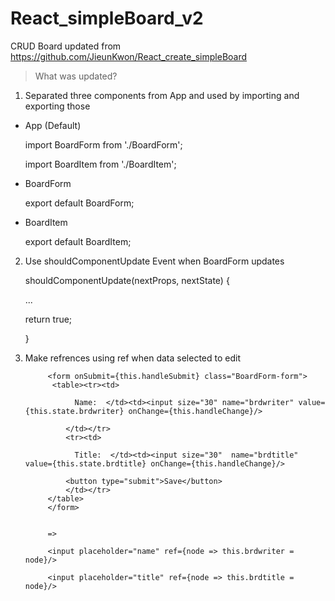 # React_simpleBoard_v2

CRUD Board updated from https://github.com/JieunKwon/React_create_simpleBoard

> What was updated?

1) Separated three components from App and used by importing and exporting those

- App (Default)

    import BoardForm from './BoardForm';
    
    import BoardItem from './BoardItem';

- BoardForm

    export default BoardForm;

- BoardItem

    export default BoardItem;


2) Use shouldComponentUpdate Event when BoardForm updates

    shouldComponentUpdate(nextProps, nextState) {
      
      ...
      
      return true;
      
   }
 

3) Make refrences using ref when data selected to edit


            <form onSubmit={this.handleSubmit} class="BoardForm-form">
             <table><tr><td>
                  
                  Name:  </td><td><input size="30" name="brdwriter" value={this.state.brdwriter} onChange={this.handleChange}/>
                
                </td></tr>
                <tr><td>
                    
                  Title:  </td><td><input size="30"  name="brdtitle" value={this.state.brdtitle} onChange={this.handleChange}/>

                <button type="submit">Save</button>
                </td></tr>
            </table>
            </form>
            
            
            => 
            
            <input placeholder="name" ref={node => this.brdwriter = node}/> 
            
            <input placeholder="title" ref={node => this.brdtitle = node}/> 
            
             

 

